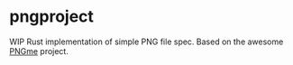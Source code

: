 # pngproject

WIP Rust implementation of simple PNG file spec. Based on the awesome [PNGme](https://picklenerd.github.io/pngme_book/) project.
